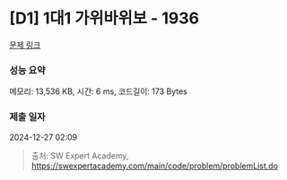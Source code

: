 # [D1] 1대1 가위바위보 - 1936 

[문제 링크](https://swexpertacademy.com/main/code/problem/problemDetail.do?contestProbId=AV5PjKXKALcDFAUq) 

### 성능 요약

메모리: 13,536 KB, 시간: 6 ms, 코드길이: 173 Bytes

### 제출 일자

2024-12-27 02:09



> 출처: SW Expert Academy, https://swexpertacademy.com/main/code/problem/problemList.do